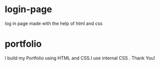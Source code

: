 # login-page
log in page made with the help of html and css 
# portfolio
I build my Portfolio using HTML and CSS.I use internal CSS .
Thank You!
